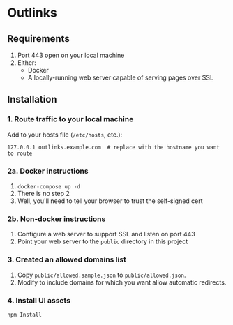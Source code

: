 # Outlinks

## Requirements

1. Port 443 open on your local machine
2. Either:
    * Docker
    * A locally-running web server capable of serving pages over SSL

## Installation

### 1. Route traffic to your local machine

Add to your hosts file (`/etc/hosts`, etc.):

```
127.0.0.1 outlinks.example.com  # replace with the hostname you want to route
```

### 2a. Docker instructions

1. `docker-compose up -d`
2. There is no step 2
3. Well, you'll need to tell your browser to trust the self-signed cert

### 2b. Non-docker instructions

1. Configure a web server to support SSL and listen on port 443
2. Point your web server to the `public` directory in this project

### 3. Created an allowed domains list

1. Copy `public/allowed.sample.json` to `public/allowed.json`.
2. Modify to include domains for which you want allow automatic redirects.

### 4. Install UI assets

```sh
npm Install
```
